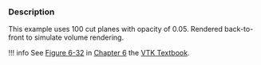 ### Description

This example uses 100 cut planes with opacity of 0.05. Rendered back-to-front to simulate volume rendering. 

!!! info
    See [Figure 6-32](../../../VTKBook/06Chapter6/#Figure%206-32) in [Chapter 6](../../../VTKBook/06Chapter6) the [VTK Textbook](../../../VTKBook/01Chapter1).
